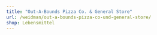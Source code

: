 ```yaml
---
title: "Out-A-Bounds Pizza Co. & General Store"
url: /weidman/out-a-bounds-pizza-co-und-general-store/
shop: Lebensmittel
---
```

